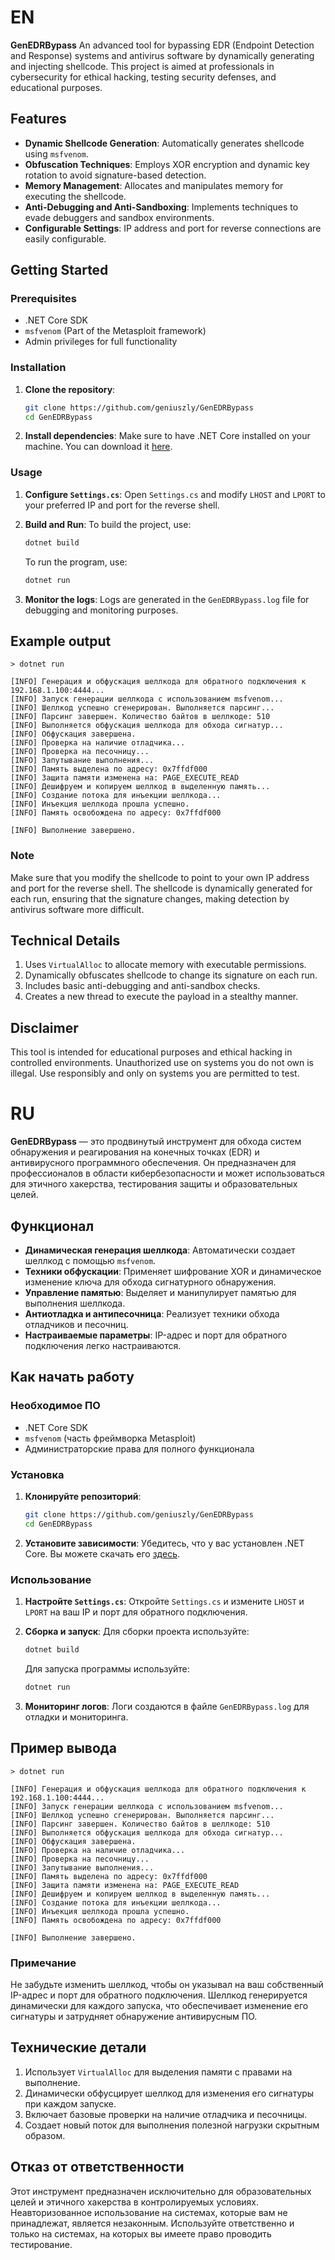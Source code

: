 # EN
**GenEDRBypass** An advanced tool for bypassing EDR (Endpoint Detection and Response) systems and antivirus software by dynamically generating and injecting shellcode. This project is aimed at professionals in cybersecurity for ethical hacking, testing security defenses, and educational purposes.

## Features
- **Dynamic Shellcode Generation**: Automatically generates shellcode using `msfvenom`.
- **Obfuscation Techniques**: Employs XOR encryption and dynamic key rotation to avoid signature-based detection.
- **Memory Management**: Allocates and manipulates memory for executing the shellcode.
- **Anti-Debugging and Anti-Sandboxing**: Implements techniques to evade debuggers and sandbox environments.
- **Configurable Settings**: IP address and port for reverse connections are easily configurable.


## Getting Started
### Prerequisites
- .NET Core SDK
- `msfvenom` (Part of the Metasploit framework)
- Admin privileges for full functionality

### Installation
1. **Clone the repository**:
    ```bash
    git clone https://github.com/geniuszly/GenEDRBypass
    cd GenEDRBypass
    ```

2. **Install dependencies**:
    Make sure to have .NET Core installed on your machine. You can download it [here](https://dotnet.microsoft.com/download).

### Usage
1. **Configure `Settings.cs`**:
   Open `Settings.cs` and modify `LHOST` and `LPORT` to your preferred IP and port for the reverse shell.

2. **Build and Run**:
   To build the project, use:
    ```bash
    dotnet build
    ```
   To run the program, use:
    ```bash
    dotnet run
    ```

3. **Monitor the logs**:
   Logs are generated in the `GenEDRBypass.log` file for debugging and monitoring purposes.

## Example output
```
> dotnet run

[INFO] Генерация и обфускация шеллкода для обратного подключения к 192.168.1.100:4444...
[INFO] Запуск генерации шеллкода с использованием msfvenom...
[INFO] Шеллкод успешно сгенерирован. Выполняется парсинг...
[INFO] Парсинг завершен. Количество байтов в шеллкоде: 510
[INFO] Выполняется обфускация шеллкода для обхода сигнатур...
[INFO] Обфускация завершена.
[INFO] Проверка на наличие отладчика...
[INFO] Проверка на песочницу...
[INFO] Запутывание выполнения...
[INFO] Память выделена по адресу: 0x7ffdf000
[INFO] Защита памяти изменена на: PAGE_EXECUTE_READ
[INFO] Дешифруем и копируем шеллкод в выделенную память...
[INFO] Создание потока для инъекции шеллкода...
[INFO] Инъекция шеллкода прошла успешно.
[INFO] Память освобождена по адресу: 0x7ffdf000

[INFO] Выполнение завершено.
```

### Note
Make sure that you modify the shellcode to point to your own IP address and port for the reverse shell. The shellcode is dynamically generated for each run, ensuring that the signature changes, making detection by antivirus software more difficult.


## Technical Details
1. Uses `VirtualAlloc` to allocate memory with executable permissions.
2. Dynamically obfuscates shellcode to change its signature on each run.
3. Includes basic anti-debugging and anti-sandbox checks.
4. Creates a new thread to execute the payload in a stealthy manner.


## Disclaimer
This tool is intended for educational purposes and ethical hacking in controlled environments. Unauthorized use on systems you do not own is illegal. Use responsibly and only on systems you are permitted to test.



# RU
**GenEDRBypass** — это продвинутый инструмент для обхода систем обнаружения и реагирования на конечных точках (EDR) и антивирусного программного обеспечения. Он предназначен для профессионалов в области кибербезопасности и может использоваться для этичного хакерства, тестирования защиты и образовательных целей.


## Функционал
- **Динамическая генерация шеллкода**: Автоматически создает шеллкод с помощью `msfvenom`.
- **Техники обфускации**: Применяет шифрование XOR и динамическое изменение ключа для обхода сигнатурного обнаружения.
- **Управление памятью**: Выделяет и манипулирует памятью для выполнения шеллкода.
- **Антиотладка и антипесочница**: Реализует техники обхода отладчиков и песочниц.
- **Настраиваемые параметры**: IP-адрес и порт для обратного подключения легко настраиваются.

## Как начать работу
### Необходимое ПО
- .NET Core SDK
- `msfvenom` (часть фреймворка Metasploit)
- Администраторские права для полного функционала

### Установка
1. **Клонируйте репозиторий**:
    ```bash
    git clone https://github.com/geniuszly/GenEDRBypass
    cd GenEDRBypass
    ```

2. **Установите зависимости**:
    Убедитесь, что у вас установлен .NET Core. Вы можете скачать его [здесь](https://dotnet.microsoft.com/download).

### Использование
1. **Настройте `Settings.cs`**:
   Откройте `Settings.cs` и измените `LHOST` и `LPORT` на ваш IP и порт для обратного подключения.

2. **Сборка и запуск**:
   Для сборки проекта используйте:
    ```bash
    dotnet build
    ```
   Для запуска программы используйте:
    ```bash
    dotnet run
    ```

3. **Мониторинг логов**:
   Логи создаются в файле `GenEDRBypass.log` для отладки и мониторинга.

## Пример вывода
```
> dotnet run

[INFO] Генерация и обфускация шеллкода для обратного подключения к 192.168.1.100:4444...
[INFO] Запуск генерации шеллкода с использованием msfvenom...
[INFO] Шеллкод успешно сгенерирован. Выполняется парсинг...
[INFO] Парсинг завершен. Количество байтов в шеллкоде: 510
[INFO] Выполняется обфускация шеллкода для обхода сигнатур...
[INFO] Обфускация завершена.
[INFO] Проверка на наличие отладчика...
[INFO] Проверка на песочницу...
[INFO] Запутывание выполнения...
[INFO] Память выделена по адресу: 0x7ffdf000
[INFO] Защита памяти изменена на: PAGE_EXECUTE_READ
[INFO] Дешифруем и копируем шеллкод в выделенную память...
[INFO] Создание потока для инъекции шеллкода...
[INFO] Инъекция шеллкода прошла успешно.
[INFO] Память освобождена по адресу: 0x7ffdf000

[INFO] Выполнение завершено.
```

### Примечание
Не забудьте изменить шеллкод, чтобы он указывал на ваш собственный IP-адрес и порт для обратного подключения. Шеллкод генерируется динамически для каждого запуска, что обеспечивает изменение его сигнатуры и затрудняет обнаружение антивирусным ПО.


## Технические детали
1. Использует `VirtualAlloc` для выделения памяти с правами на выполнение.
2. Динамически обфусцирует шеллкод для изменения его сигнатуры при каждом запуске.
3. Включает базовые проверки на наличие отладчика и песочницы.
4. Создает новый поток для выполнения полезной нагрузки скрытным образом.

## Отказ от ответственности
Этот инструмент предназначен исключительно для образовательных целей и этичного хакерства в контролируемых условиях. Неавторизованное использование на системах, которые вам не принадлежат, является незаконным. Используйте ответственно и только на системах, на которых вы имеете право проводить тестирование.


